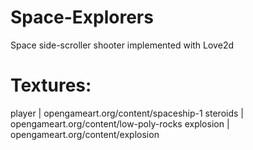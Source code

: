 # Space-Explorers
Space side-scroller shooter implemented with Love2d

# Textures:
player | opengameart.org/content/spaceship-1
steroids | opengameart.org/content/low-poly-rocks
explosion | opengameart.org/content/explosion
